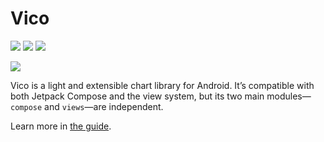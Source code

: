# Vico

![](https://img.shields.io/maven-central/v/com.patrykandpatrick.vico/core)
![](https://img.shields.io/github/actions/workflow/status/patrykandpatrick/vico/build-debug-apk.yml?branch=master)
![](https://kotlin-version.aws.icerock.dev/kotlin-version?group=com.patrykandpatrick.vico&name=core)

![](https://patrykandpatrick.com/vico/images/cover.png)

Vico is a light and extensible chart library for Android. It’s compatible with both Jetpack Compose and the view system,
but its two main modules—`compose` and `views`—are independent.

Learn more in [the guide](https://patrykandpatrick.com/vico/guide).
